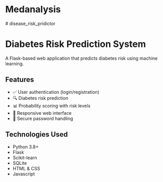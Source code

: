 # Medanalysis
﻿# disease_risk_pridictor

# Diabetes Risk Prediction System
A Flask-based web application that predicts diabetes risk using machine learning.

## Features
- ✅ User authentication (login/registration)
- 🔍 Diabetes risk prediction
- 📊 Probability scoring with risk levels
- 📱 Responsive web interface
- 🔐 Secure password handling

## Technologies Used
- Python 3.8+
- Flask
- Scikit-learn
- SQLite
- HTML & CSS
- Javascript
